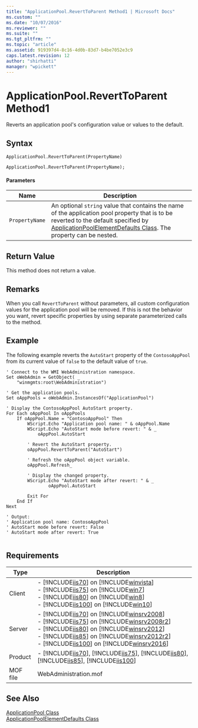 ```yaml
---
title: "ApplicationPool.RevertToParent Method1 | Microsoft Docs"
ms.custom: ""
ms.date: "10/07/2016"
ms.reviewer: ""
ms.suite: ""
ms.tgt_pltfrm: ""
ms.topic: "article"
ms.assetid: 919397d4-8c16-4d0b-83d7-b4be7052e3c9
caps.latest.revision: 12
author: "shirhatti"
manager: "wpickett"
---
```

# ApplicationPool.RevertToParent Method1
Reverts an application pool's configuration value or values to the default.  
  
## Syntax  
  
```vbs  
ApplicationPool.RevertToParent(PropertyName)  
```  
  
```jscript#  
ApplicationPool.RevertToParent(PropertyName);  
```  
  
#### Parameters  
  
|Name|Description|  
|----------|-----------------|  
|`PropertyName`|An optional `string` value that contains the name of the application pool property that is to be reverted to the default specified by [ApplicationPoolElementDefaults Class](../wmi-provider/applicationpoolelementdefaults-class.md). The property can be nested.|  
  
## Return Value  
 This method does not return a value.  
  
## Remarks  
 When you call `RevertToParent` without parameters, all custom configuration values for the application pool will be removed. If this is not the behavior you want, revert specific properties by using separate parameterized calls to the method.  
  
## Example  
 The following example reverts the `AutoStart` property of the `ContosoAppPool` from its current value of `false` to the default value of `true`.  
  
```  
' Connect to the WMI WebAdministration namespace.  
Set oWebAdmin = GetObject( _  
    "winmgmts:root\WebAdministration")  
  
' Get the application pools.  
Set oAppPools = oWebAdmin.InstancesOf("ApplicationPool")  
  
' Display the ContosoAppPool AutoStart property.  
For Each oAppPool In oAppPools  
    If oAppPool.Name = "ContosoAppPool" Then  
        WScript.Echo "Application pool name: " & oAppPool.Name  
        WScript.Echo "AutoStart mode before revert: " & _  
            oAppPool.AutoStart  
  
        ' Revert the AutoStart property.  
        oAppPool.RevertToParent("AutoStart")  
  
        ' Refresh the oAppPool object variable.  
        oAppPool.Refresh_  
  
        ' Display the changed property.  
        WScript.Echo "AutoStart mode after revert: " & _  
                oAppPool.AutoStart  
  
        Exit For  
    End If  
Next  
  
' Output:  
' Application pool name: ContosoAppPool  
' AutoStart mode before revert: False  
' AutoStart mode after revert: True  
  
```  
  
## Requirements  
  
|Type|Description|  
|----------|-----------------|  
|Client|-   [!INCLUDE[iis70](../wmi-provider/includes/iis70-md.md)] on [!INCLUDE[winvista](../wmi-provider/includes/winvista-md.md)]<br />-   [!INCLUDE[iis75](../wmi-provider/includes/iis75-md.md)] on [!INCLUDE[win7](../wmi-provider/includes/win7-md.md)]<br />-   [!INCLUDE[iis80](../wmi-provider/includes/iis80-md.md)] on [!INCLUDE[win8](../wmi-provider/includes/win8-md.md)]<br />-   [!INCLUDE[iis100](../wmi-provider/includes/iis100-md.md)] on [!INCLUDE[win10](../wmi-provider/includes/win10-md.md)]|  
|Server|-   [!INCLUDE[iis70](../wmi-provider/includes/iis70-md.md)] on [!INCLUDE[winsrv2008](../wmi-provider/includes/winsrv2008-md.md)]<br />-   [!INCLUDE[iis75](../wmi-provider/includes/iis75-md.md)] on [!INCLUDE[winsrv2008r2](../wmi-provider/includes/winsrv2008r2-md.md)]<br />-   [!INCLUDE[iis80](../wmi-provider/includes/iis80-md.md)] on [!INCLUDE[winsrv2012](../wmi-provider/includes/winsrv2012-md.md)]<br />-   [!INCLUDE[iis85](../wmi-provider/includes/iis85-md.md)] on [!INCLUDE[winsrv2012r2](../wmi-provider/includes/winsrv2012r2-md.md)]<br />-   [!INCLUDE[iis100](../wmi-provider/includes/iis100-md.md)] on [!INCLUDE[winsrv2016](../wmi-provider/includes/winsrv2016-md.md)]|  
|Product|-   [!INCLUDE[iis70](../wmi-provider/includes/iis70-md.md)], [!INCLUDE[iis75](../wmi-provider/includes/iis75-md.md)], [!INCLUDE[iis80](../wmi-provider/includes/iis80-md.md)], [!INCLUDE[iis85](../wmi-provider/includes/iis85-md.md)], [!INCLUDE[iis100](../wmi-provider/includes/iis100-md.md)]|  
|MOF file|WebAdministration.mof|  
  
## See Also  
 [ApplicationPool Class](../wmi-provider/applicationpool-class.md)   
 [ApplicationPoolElementDefaults Class](../wmi-provider/applicationpoolelementdefaults-class.md)